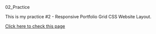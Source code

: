 02_Practice

This is my practice #2 - Responsive Portfolio Grid CSS Website Layout.

[Click here to check this page](https://mihau1987.github.io/FrontEndPracticeRoom/02_Practice/)